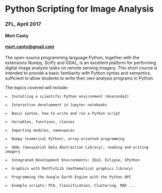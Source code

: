 # Python Scripting for Image Analysis
### ZFL, April 2017
#### Mort Canty
#### mort.canty@gmail.com  

The open-source programming language Python, together with the extensions Numpy, SciPy and GDAL, 
is an excellent platform for performing digital image analysis tasks on remote sensing imagery. 
This short course is intended to provide a basic familiarity with Python syntax and semantics, 
sufficient to allow students to write their own analysis programs in Python.

The topics covered will include:

    =  Installing a scientific Python environment (Anaconda2)
    
    =  Interactive development in Jupyter notebooks 
    
    =  Basic syntax, how to write and run a Python script
    
    =  Variables, functions, classes 
    
    =  Importing modules, namespaces 
    
    =  Numpy (numerical Python), array-oriented programming
    
    =  GDAL (Geospatial Data Abstraction Library), reading and writing imagery
    
    =  Integrated Development Environments: IDLE, Eclipse, IPython   
    
    =  Graphics with MatPlotLib (mathematical graphics library) 
    
    =  Programming the Google Earth Engine with the Python API
    
    =  Example scripts: PCA, Classification, Clustering, MAD ...